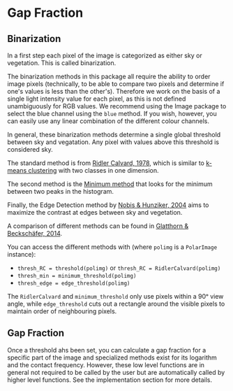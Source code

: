 # Gap Fraction

## Binarization

In a first step each pixel of the image is categorized as either sky or vegetation. This is called binarization. 

The binarization methods in this package all require the ability to order image pixels (technically, to be able to compare two pixels and determine if one's values is less than the other's).
Therefore we work on the basis of a single light intensity value for each pixel, as this is not defined unambiguously for RGB values. We recommend using the Image package to select the  blue channel using the `blue` method. If you wish, however, you can easily use any linear combination of the different colour channels.

In general, these binarization methods determine a single global threshold between sky and vegatation. Any pixel with values above this threshold is considered sky.

The standard method is from [Ridler Calvard, 1978](ftp://krill.antcrc.utas.edu.au/pub/el2/Papers/Thresholding/Ridler%20and%20Calvard,%201978.pdf), which is similar to [k-means clustering](http://en.wikipedia.org/wiki/K-means_clustering) with two classes in one dimension.

The second method is the [Minimum method](ftp://krill.antcrc.utas.edu.au/pub/el2/Papers/Thresholding/Glasbey,%201993.pdf) that looks for the minimum between two peaks in the histogram.

Finally, the Edge Detection method by [Nobis & Hunziker, 2004](http://www.slf.ch/info/mitarbeitende/nobis/veroeffentlichungen_EN/publications/2005_NOBIS_HUNZIKER.pdf) aims to maximize the contrast at edges between sky and vegetation.

A comparison of different methods can be found in [Glatthorn & Beckschäfer, 2014](http://journals.plos.org/plosone/article?id=10.1371/journal.pone.0111924).

You can access the different methods with (where `polimg` is a `PolarImage` instance):

* `thresh_RC = threshold(polimg)` or `thresh_RC = RidlerCalvard(polimg)`
* `thresh_min = minimum_threshold(polimg)`
* `thresh_edge = edge_threshold(polimg)`

The `RidlerCalvard` and `minimum_threshold` only use pixels within a 90ᵒ view angle, while `edge_threshold` cuts out a rectangle around the visible pixels to maintain order of neighbouring pixels.

## Gap Fraction

Once a threshold ahs been set, you can calculate a gap fraction for a specific part of the image and specialized methods exist for its logarithm and the contact frequency. However, these low level functions are in general not required to be called by the user but are automatically called by higher level functions. See the implementation section for more details.